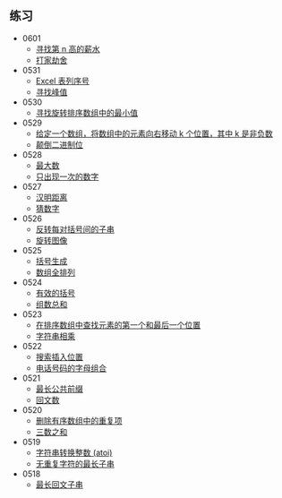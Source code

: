 ## 练习
- 0601
    - [寻找第 n 高的薪水](https://leetcode-cn.com/problems/nth-highest-salary/)
    - [打家劫舍](https://leetcode-cn.com/problems/house-robber/)
- 0531
    - [Excel 表列序号](https://leetcode-cn.com/problems/excel-sheet-column-number/solution/hua-jie-suan-fa-171-excelbiao-lie-xu-hao-by-guanpe/)
    - [寻找峰值](https://leetcode-cn.com/problems/find-peak-element/)
- 0530
    - [寻找旋转排序数组中的最小值](https://leetcode-cn.com/problems/find-minimum-in-rotated-sorted-array/)
- 0529
    - [给定一个数组，将数组中的元素向右移动 k 个位置，其中 k 是非负数](https://leetcode-cn.com/problems/rotate-array/)
    - [颠倒二进制位](https://leetcode-cn.com/problems/reverse-bits/)
- 0528
    - [最大数](https://leetcode-cn.com/problems/largest-number/)
    - [只出现一次的数字](https://leetcode-cn.com/problems/single-number/)
- 0527
    - [汉明距离](https://leetcode-cn.com/problems/hamming-distance/)
    - [猜数字](https://leetcode-cn.com/problems/guess-numbers/)
- 0526
    - [ 反转每对括号间的子串](https://leetcode-cn.com/problems/reverse-substrings-between-each-pair-of-parentheses/)
    - [旋转图像](https://leetcode-cn.com/problems/rotate-image/)
- 0525
    - [括号生成](https://leetcode-cn.com/problems/generate-parentheses/)
    - [数组全排列](https://leetcode-cn.com/problems/permutations/)
- 0524
    - [有效的括号](https://leetcode-cn.com/problems/valid-parentheses/solution/valid-parentheses-fu-zhu-zhan-fa-by-jin407891080/)
    - [组数总和](https://leetcode-cn.com/problems/combination-sum/solution/zu-he-zong-he-by-leetcode-solution/)
- 0523
    - [ 在排序数组中查找元素的第一个和最后一个位置](https://leetcode-cn.com/problems/find-first-and-last-position-of-element-in-sorted-array/)
    - [字符串相乘](https://leetcode-cn.com/problems/multiply-strings/)
- 0522 
    - [搜索插入位置](https://leetcode-cn.com/problems/search-insert-position/)
    - [电话号码的字母组合](https://leetcode-cn.com/problems/letter-combinations-of-a-phone-number/)
- 0521 
    - [最长公共前缀](https://leetcode-cn.com/problems/longest-common-prefix/)
    - [回文数](https://leetcode-cn.com/problems/palindrome-number/)
- 0520 
    - [删除有序数组中的重复项](https://leetcode-cn.com/problems/remove-duplicates-from-sorted-array/)
    - [三数之和](https://leetcode-cn.com/problems/3sum/)
- 0519 
    - [ 字符串转换整数 (atoi)](https://leetcode-cn.com/problems/string-to-integer-atoi/)
    - [无重复字符的最长子串](https://leetcode-cn.com/problems/longest-substring-without-repeating-characters/)
- 0518
    + [ 最长回文子串](https://leetcode-cn.com/problems/longest-palindromic-substring/)


